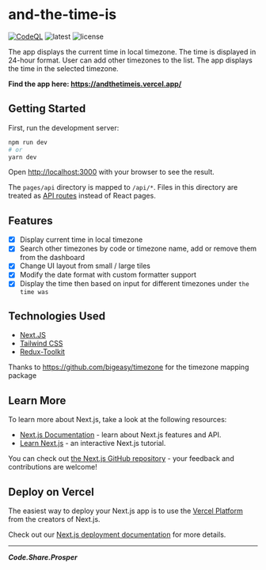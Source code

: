 # and-the-time-is

[![CodeQL](https://github.com/dev-asterix/and-the-time-is/actions/workflows/codeql.yml/badge.svg)](https://github.com/dev-asterix/and-the-time-is/actions/workflows/codeql.yml)
![latest](https://badgen.net/github/tag/dev-asterix/and-the-time-is)
![license](https://badgen.net/github/license/dev-asterix/and-the-time-is)

The app displays the current time in local timezone. The time is displayed in 24-hour format. User can add other timezones to the list. The app displays the time in the selected timezone.

**Find the app here: <https://andthetimeis.vercel.app/>**

## Getting Started

First, run the development server:

```bash
npm run dev
# or
yarn dev
```

Open [http://localhost:3000](http://localhost:3000) with your browser to see the result.

The `pages/api` directory is mapped to `/api/*`. Files in this directory are treated as [API routes](https://nextjs.org/docs/api-routes/introduction) instead of React pages.

## Features

- [x] Display current time in local timezone
- [x] Search other timezones by code or timezone name, add or remove them from the dashboard
- [x] Change UI layout from small / large tiles
- [x] Modify the date format with custom formatter support
- [x] Display the time then based on input for different timezones under `the time was`

## Technologies Used

- [Next.JS](https://nextjs.org)
- [Tailwind CSS](https://tailwindcss.com/)
- [Redux-Toolkit](https://redux-toolkit.js.org/)

Thanks to <https://github.com/bigeasy/timezone> for the timezone mapping package

## Learn More

To learn more about Next.js, take a look at the following resources:

- [Next.js Documentation](https://nextjs.org/docs) - learn about Next.js features and API.
- [Learn Next.js](https://nextjs.org/learn) - an interactive Next.js tutorial.

You can check out [the Next.js GitHub repository](https://github.com/vercel/next.js/) - your feedback and contributions are welcome!

## Deploy on Vercel

The easiest way to deploy your Next.js app is to use the [Vercel Platform](https://vercel.com/new?utm_medium=default-template&filter=next.js&utm_source=create-next-app&utm_campaign=create-next-app-readme) from the creators of Next.js.

Check out our [Next.js deployment documentation](https://nextjs.org/docs/deployment) for more details.

----
***Code.Share.Prosper***
